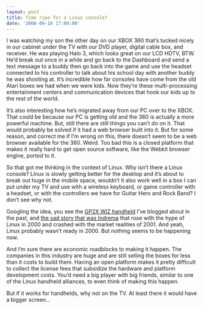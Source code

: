 ```yaml
---
layout: post
title: Time ripe for a Linux console?
date: '2008-09-10 17:09:00'
---
```



I was watching my son the other day on our XBOX 360 that’s tucked nicely in our cabinet under the TV with our DVD player, digital cable box, and receiver. He was playing Halo 3, which looks great on our LCD HDTV, BTW. He’d break out once in a while and go back to the Dashboard and send a text message to a buddy then go back into the game and use the headset connected to his controller to talk about his school day with another buddy he was shooting at. It’s incredible how far consoles have come from the old Atari boxes we had when we were kids. Now they’re these multi-processing entertainment centers and communication devices that hook our kids up to the rest of the world.

It’s also interesting how he’s migrated away from our PC over to the XBOX. That could be because our PC is getting old and the 360 is actually a more powerful machine. But, still there are still things you can’t do on it. That would probably be solved if it had a web browser built into it. But for some reason, and correct me if I’m wrong on this, there doesn’t seem to be a web browser available for the 360. Weird. Too bad this is a closed platform that makes it really hard to get open source software, like the Webkit browser engine, ported to it.

So that got me thinking in the context of Linux. Why isn’t there a Linux console? Linux is slowly getting better for the desktop and it’s about to break out huge in the mobile space, wouldn’t it also work well in a box I can put under my TV and use with a wireless keyboard, or game controller with a headset, or with the controllers we have for Guitar Hero and Rock Band? I don’t see why not.

Googling the idea, you see the [GP2X WIZ handheld](http://gp2x.co.uk/) I’ve blogged about in the past, and [the sad story that was Indrema](http://news.cnet.com/2100-1040-255707.html) that rose with the hype of Linux in 2000 and crashed with the market realities of 2001. And yeah, Linux probably wasn’t ready in 2000. But nothing seems to be happening now.

And I’m sure there are economic roadblocks to making it happen. The companies in this industry are huge and are still selling the boxes for less than it costs to build them. Having an open platform makes it pretty difficult to collect the license fees that subsidize the hardware and platform development costs. You’d need a big player with big friends, similar to one of the Linux handheld alliances, to even think of making this happen.

But if it works for handhelds, why not on the TV. At least there it would have a bigger screen…


